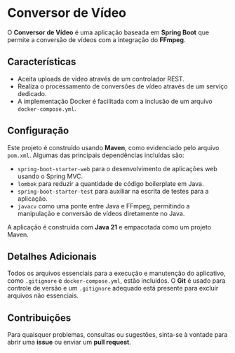 # Conversor de Vídeo

O **Conversor de Vídeo** é uma aplicação baseada em **Spring Boot** que permite a conversão de vídeos com a integração do **FFmpeg**.

## Características
- Aceita uploads de vídeo através de um controlador REST.
- Realiza o processamento de conversões de vídeo através de um serviço dedicado.
- A implementação Docker é facilitada com a inclusão de um arquivo `docker-compose.yml`.

## Configuração

Este projeto é construído usando **Maven**, como evidenciado pelo arquivo `pom.xml`. Algumas das principais dependências incluídas são:
- `spring-boot-starter-web` para o desenvolvimento de aplicações web usando o Spring MVC.
- `lombok` para reduzir a quantidade de código boilerplate em Java.
- `spring-boot-starter-test` para auxiliar na escrita de testes para a aplicação.
- `javacv` como uma ponte entre Java e FFmpeg, permitindo a manipulação e conversão de vídeos diretamente no Java.

A aplicação é construída com **Java 21** e empacotada como um projeto Maven.

## Detalhes Adicionais

Todos os arquivos essenciais para a execução e manutenção do aplicativo, como `.gitignore` e `docker-compose.yml`, estão incluídos. O **Git** é usado para controle de versão e um `.gitignore` adequado está presente para excluir arquivos não essenciais.

## Contribuições

Para quaisquer problemas, consultas ou sugestões, sinta-se à vontade para abrir uma **issue** ou enviar um **pull request**.
